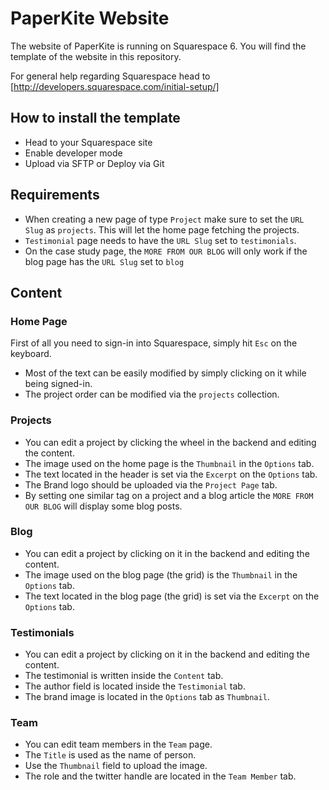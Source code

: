# PaperKite Website

The website of PaperKite is running on Squarespace 6.
You will find the template of the website in this repository.

For general help regarding Squarespace head to [http://developers.squarespace.com/initial-setup/]

## How to install the template

- Head to your Squarespace site
- Enable developer mode
- Upload via SFTP or Deploy via Git

## Requirements

- When creating a new page of type ```Project``` make sure to set the ```URL Slug``` as ```projects```. This will let the home page fetching the projects.
- ```Testimonial``` page needs to have the ```URL Slug``` set to ```testimonials```.
- On the case study page, the ```MORE FROM OUR BLOG``` will only work if the blog page has the ```URL Slug``` set to ```blog```

## Content

### Home Page

First of all you need to sign-in into Squarespace, simply hit ```Esc``` on the keyboard.

- Most of the text can be easily modified by simply clicking on it while being signed-in.
- The project order can be modified via the ```projects``` collection.

### Projects

- You can edit a project by clicking the wheel in the backend and editing the content.
- The image used on the home page is the ```Thumbnail``` in the ```Options``` tab.
- The text located in the header is set via the ```Excerpt``` on the ```Options``` tab.
- The Brand logo should be uploaded via the ```Project Page``` tab.
- By setting one similar tag on a project and a blog article the ```MORE FROM OUR BLOG``` will display some blog posts.

### Blog

- You can edit a project by clicking on it in the backend and editing the content.
- The image used on the blog page (the grid) is the ```Thumbnail``` in the ```Options``` tab.
- The text located in the blog page (the grid) is set via the ```Excerpt``` on the ```Options``` tab.

### Testimonials

- You can edit a project by clicking on it in the backend and editing the content.
- The testimonial is written inside the ```Content``` tab.
- The author field is located inside the ```Testimonial``` tab.
- The brand image is located in the ```Options``` tab as ```Thumbnail```.

### Team

- You can edit team members in the ```Team``` page.
- The ```Title``` is used as the name of person.
- Use the ```Thumbnail``` field to upload the image.
- The role and the twitter handle are located in the ```Team Member``` tab.






